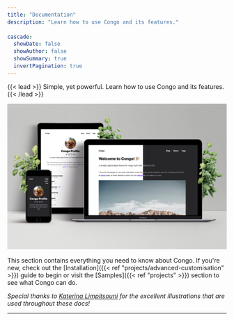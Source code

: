 ```yaml
---
title: "Documentation"
description: "Learn how to use Congo and its features."

cascade:
  showDate: false
  showAuthor: false
  showSummary: true
  invertPagination: true
---
```


{{< lead >}}
Simple, yet powerful. Learn how to use Congo and its features.
{{< /lead >}}

![Screenshots of Congo on an iPhone, iPad and MacBook](screenshot.png)

This section contains everything you need to know about Congo. If you're new, check out the [Installation]({{< ref "projects/advanced-customisation" >}}) guide to begin or visit the [Samples]({{< ref "projects" >}}) section to see what Congo can do.

_Special thanks to [Katerina Limpitsouni](https://ninalimpi.com) for the excellent illustrations that are used throughout these docs!_

---
